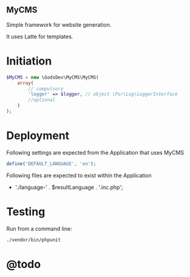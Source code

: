 MyCMS
-------------------------------------

Simple framework for website generation.

It uses Latte for templates.

# Initiation

```php
$MyCMS = new \GodsDev\MyCMS\MyCMS(
    array(
        // compulsory
        'logger' => $logger, // object \Psr\Log\LoggerInterface
        //optional
    )
);
```

# Deployment

Following settings are expected from the Application that uses MyCMS
```php
define('DEFAULT_LANGUAGE', 'en');
```

Following files are expected to exist within the Application
* './language-' . $resultLanguage . '.inc.php';


# Testing

Run from a command line:
```sh
./vendor/bin/phpunit
```

# @todo

